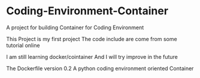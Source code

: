 # Coding-Environment-Container
A project for building Container for Coding Environment

This Project is my first project
The code include are come from some tutorial online

I am still learning docker/cointainer
And I will try improve in the future

The Dockerfile version 0.2
A python coding environment oriented Container
